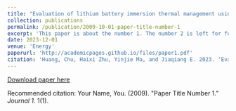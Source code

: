```yaml
---
title: "Evaluation of lithium battery immersion thermal management using a novel pentaerythritol ester coolant"
collection: publications
permalink: /publication/2009-10-01-paper-title-number-1
excerpt: 'This paper is about the number 1. The number 2 is left for future work.'
date: 2023-12-01
venue: 'Energy'
paperurl: 'http://academicpages.github.io/files/paper1.pdf'
citation: 'Huang, Chu, Haixi Zhu, Yinjie Ma, and Jiaqiang E. 2023. ‘Evaluation of Lithium Battery Immersion Thermal Management Using a Novel Pentaerythritol Ester Coolant’. Energy 284:129250.'
---
```


[Download paper here](https://doi.org/10.1016/j.energy.2023.129250)

Recommended citation: Your Name, You. (2009). "Paper Title Number 1." <i>Journal 1</i>. 1(1).

